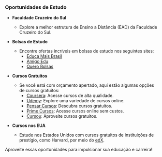 ### Oportunidades de Estudo

- **Faculdade Cruzeiro do Sul**
  - Explore a melhor estrutura de Ensino a Distância (EAD) da Faculdade Cruzeiro do Sul.

- **Bolsas de Estudo**
  - Encontre ofertas incríveis em bolsas de estudo nos seguintes sites:
    - [Educa Mais Brasil](https://www.educamaisbrasil.com.br/)
    - [Amigo Edu](https://www.amigoedu.com.br/)
    - [Quero Bolsas](https://www.querobolsa.com.br/)

- **Cursos Gratuitos**
  - Se você está com orçamento apertado, aqui estão algumas opções de cursos gratuitos:
    - [Coursera](https://www.coursera.org/): Acesse cursos de alta qualidade.
    - [Udemy](https://www.udemy.com/): Explore uma variedade de cursos online.
    - [Pensar Cursos](https://www.pensarcursos.com.br/): Descubra cursos gratuitos.
    - [Prime Cursos](https://www.primecursos.com.br/): Acesse cursos online sem custos.
    - [Cursou](https://www.cursou.com.br/): Aproveite cursos gratuitos.

- **Cursos nos EUA**
  - Estude nos Estados Unidos com cursos gratuitos de instituições de prestígio, como Harvard, por meio do [edX](https://www.edx.org/search?q=harvard).

Aproveite essas oportunidades para impulsionar sua educação e carreira!
